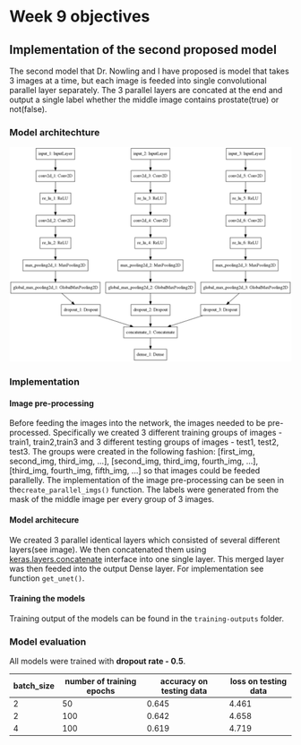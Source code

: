 # Week 9 objectives

## Implementation of the second proposed model
The second model that Dr. Nowling and I have proposed is model that takes 3 images at a time, but each image is feeded into single convolutional parallel layer separately. The 3 parallel layers are concated at the end and output a single label whether the middle image contains prostate(true) or not(false).

### Model architechture
![Parallel model architechture](./parallel_model.png)

### Implementation
#### Image pre-processing
Before feeding the images into the network, the images needed to be pre-processed. Specifically we created 3 different training groups of images - train1, train2,train3 and 3 different testing groups of images - test1, test2, test3. The groups were created in the following fashion: [first_img, second_img, third_img, ...], [second_img, third_img, fourth_img, ...],[third_img, fourth_img, fifth_img, ...] so that images could be feeded parallelly. The implementation of the image pre-processing can be seen in the`create_parallel_imgs()` function. The labels were generated from the mask of the middle image per every group of 3 images.

#### Model architecure
We created 3 parallel identical layers which consisted of several different layers(see image). We then concatenated them using [keras.layers.concatenate](https://keras.io/layers/merge/) interface into one single layer. This merged layer was then feeded into the output Dense layer. For implementation see function `get_unet()`.

#### Training the models
Training output of the models can be found in the `training-outputs` folder. 

### Model evaluation
All models were trained with **dropout rate - 0.5**.

| batch_size        | number of training epochs           | accuracy on testing data | loss on testing data |
| ------------- | ------------- | ----- | ----- |
| 2     | 50 | 0.645 | 4.461    |
| 2      | 100      |   0.642 | 4.658 |
| 4 | 100      | 0.619    | 4.719 |


